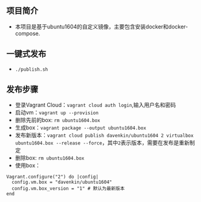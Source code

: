 ## 项目简介
- 本项目是基于ubuntu1604的自定义镜像，主要包含安装docker和docker-compose.

## 一键式发布
- `./publish.sh`

## 发布步骤
- 登录Vagrant Cloud：`vagrant cloud auth login`,输入用户名和密码
- 启动vm：`vagrant up --provision`
- 删除先前的box: `rm ubuntu1604.box`
- 生成box：`vagrant package --output ubuntu1604.box`
- 发布新版本：`vagrant cloud publish davenkin/ubuntu1604 2 virtualbox ubuntu1604.box --release --force`，其中`2`表示版本，需要在发布是重新制定
- 删除box: `rm ubuntu1604.box`
- 使用box：

```
Vagrant.configure("2") do |config|
  config.vm.box = "davenkin/ubuntu1604"
  config.vm.box_version = "1" # 默认为最新版本
end
```
